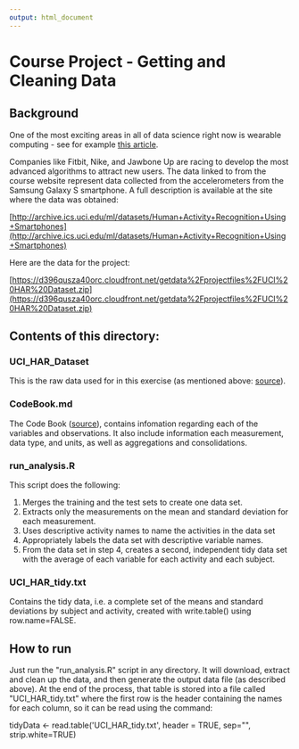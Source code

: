 ```yaml
---
output: html_document
---
```

# Course Project - Getting and Cleaning Data

## Background

One of the most exciting areas in all of data science right now is wearable computing - see for example 
[this article](http://archive.ics.uci.edu/ml/datasets/Human+Activity+Recognition+Using+Smartphones). 

Companies like Fitbit, Nike, and Jawbone Up are racing to develop the most advanced algorithms to attract new users. The data linked to from the course website represent data collected from the accelerometers from the Samsung Galaxy S smartphone. A full description is available at the site where the data was obtained:

[http://archive.ics.uci.edu/ml/datasets/Human+Activity+Recognition+Using+Smartphones](http://archive.ics.uci.edu/ml/datasets/Human+Activity+Recognition+Using+Smartphones)

Here are the data for the project:

[https://d396qusza40orc.cloudfront.net/getdata%2Fprojectfiles%2FUCI%20HAR%20Dataset.zip](https://d396qusza40orc.cloudfront.net/getdata%2Fprojectfiles%2FUCI%20HAR%20Dataset.zip)

## Contents of this directory:

### UCI_HAR_Dataset
   This is the raw data used for in this exercise (as mentioned above: [source](https://d396qusza40orc.cloudfront.net/getdata%2Fprojectfiles%2FUCI%20HAR%20Dataset.zip)).
   
### CodeBook.md
   The Code Book ([source](https://github.com/halbut/Getting_and_Cleaning_Data/blob/master/Codebook.md)), contains infomation regarding each of the variables and observations. It also include information each measurement, data type, and units, as well as aggregations and consolidations.
   
### run_analysis.R
   This script does the following:
   1. Merges the training and the test sets to create one data set.
   2. Extracts only the measurements on the mean and standard deviation for each measurement. 
   3. Uses descriptive activity names to name the activities in the data set
   4. Appropriately labels the data set with descriptive variable names. 
   5. From the data set in step 4, creates a second, independent tidy data set with the average of each variable for each activity and each subject.

### UCI_HAR_tidy.txt
   Contains the tidy data, i.e. a complete set of the means and standard deviations by subject and activity, created with write.table() using row.name=FALSE.


## How to run
  Just run the "run_analysis.R" script in any directory. It will download, extract and clean up the data, and then generate the output data file (as described above).  At the end of the process, that table is stored into a file called "UCI_HAR_tidy.txt" where the first row is the header containing the names for each column, so it can be read using the command:

tidyData <- read.table('UCI_HAR_tidy.txt', header = TRUE, sep="", strip.white=TRUE)
